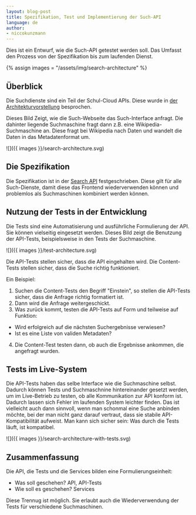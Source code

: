 ```yaml
---
layout: blog-post
title: Spezifikation, Test und Implementierung der Such-API
language: de
author:
- niccokunzmann
---
```


Dies ist ein Entwurf, wie die Such-API getestet werden soll.
Das Umfasst den Prozess von der Spezifikation bis zum laufenden Dienst.

<!-- more -->

{% assign images = "/assets/img/search-architecture" %}

## Überblick

Die Suchdienste sind ein Teil der Schul-Cloud APIs.
Diese wurde in [der Architekturvorstellung][arch] besprochen.

Dieses Bild Zeigt, wie die Such-Webseite das Such-Interface anfragt.
Die dahinter liegende Suchmaschine fragt dann z.B. eine Wikipedia-Suchmaschine an.
Diese fragt bei Wikipedia nach Daten und wandelt die Daten in das Metadatenformat um.

![]({{ images }}/search-architecture.svg)


## Die Spezifikation

Die Spezifikation ist in der [Search API][search-api] festgeschrieben.
Diese gilt für alle Such-Dienste, damit diese das Frontend wiederverwenden können
und problemlos als Suchmaschinen kombiniert werden können.

## Nutzung der Tests in der Entwicklung

Die Tests sind eine Automatisierung und ausführliche Formulierung der API.
Sie können vielseitig eingesetzt werden.
Dieses Bild zeigt die Benutzung der API-Tests, beispielsweise in den Tests
der Suchmaschine.

![]({{ images }}/test-architecture.svg)

Die API-Tests stellen sicher, dass die API eingehalten wird.
Die Content-Tests stellen sicher, dass die Suche richtig funktioniert.

Ein Beispiel: 

1. Suchen die Content-Tests den Begriff "Einstein", so stellen die API-Tests sicher, dass die Anfrage richtig formatiert ist.
2. Dann wird die Anfrage weitergeschickt.
3. Was zurück kommt, testen die API-Tests auf Form und teilweise auf Funktion:
  - Wird erfolgreich auf die nächsten Suchergebnisse verwiesen?
  - Ist es eine Liste von validen Metadaten?
4. Die Content-Test testen dann, ob auch die Ergebnisse ankommen, die angefragt wurden.

## Tests im Live-System

Die API-Tests haben das selbe Interface wie die Suchmaschine selbst.
Dadurch können Tests und Suchmaschnine hintereinander gesetzt werden,
um im Live-Betrieb zu testen, ob alle Kommunikation zur API konform ist.
Dadurch lassen sich Fehler im laufenden System leichter finden.
Das ist vielleicht auch dann sinnvoll, wenn man schonmal eine Suche anbinden möchte,
bei der man nicht ganz darauf vertraut, dass sie stabile API-Kompatibilität aufweist.
Man kann sich sicher sein: Was durch die Tests läuft, ist kompatibel.

![]({{ images }}/search-architecture-with-tests.svg)

## Zusammenfassung

Die API, die Tests und die Services bilden eine Formulierungseinheit:

- Was soll geschehen? API, API-Tests
- Wie soll es geschehen? Services

Diese Trennug ist möglich. Sie erlaubt auch die Wiederverwendung der Tests für
verschiedene Suchmaschinen.




[arch]: /blog/2017-04-24/extensible-content-delivery
[search-api]: https://github.com/schul-cloud/resources-api-v1#search-api
